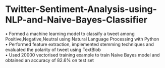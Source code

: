 # Twitter-Sentiment-Analysis-using-NLP-and-Naive-Bayes-Classifier 
• Formed a machine learning model to classify a tweet among Positive,Negative,Neutral using Natural Language Processing with Python <br />
• Performed feature extraction, implemented stemming techniques and evaluated the polarity of tweet using TextBlob <br />
• Used 20000 vectorised training example to train Naive Bayes model and obtained an accuracy of 82.6% on test set
